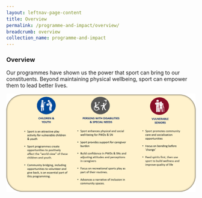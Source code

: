```yaml
---
layout: leftnav-page-content
title: Overview
permalink: /programme-and-impact/overview/
breadcrumb: overview
collection_name: programme-and-impact
---
```


### Overview

Our programmes have shown us the power that sport can bring to our constituents.  Beyond maintaining physical wellbeing, sport can empower them to lead better lives. 

![Alternative text for screen readers](/images/programme_picture.png)
